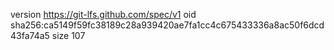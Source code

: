 version https://git-lfs.github.com/spec/v1
oid sha256:ca5149f59fc38189c28a939420ae7fa1cc4c675433336a8ac50f6dcd43fa74a5
size 107
